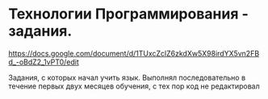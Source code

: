 # Технологии Программирования - задания.

https://docs.google.com/document/d/1TUxcZclZ6zkdXw5X98irdYX5vn2FBd_-oBdZ2_1vPT0/edit

Задания, с которых начал учить язык. Выполнял последовательно в течение первых двух месяцев обучения, с тех пор код не редактировал
